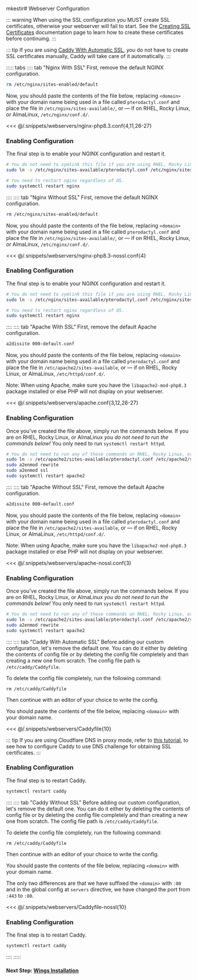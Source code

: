 mkestir# Webserver Configuration

::: warning
When using the SSL configuration you MUST create SSL certificates, otherwise your webserver will fail to start. See the [Creating SSL Certificates](/tutorials/creating_ssl_certificates.html) documentation page to learn how to create these certificates before continuing.
:::

::: tip
If you are using [Caddy With Automatic SSL](#caddy-with-automatic-ssl), you do not have to create SSL certificates manually, Caddy will take care of it automatically.
:::

::::: tabs
:::: tab "Nginx With SSL"
First, remove the default NGINX configuration.

``` bash
rm /etc/nginx/sites-enabled/default
```

Now, you should paste the contents of the file below, replacing `<domain>` with your domain name being used in a file called
`pterodactyl.conf` and place the file in `/etc/nginx/sites-available/`, or &mdash; if on RHEL, Rocky Linux, or AlmaLinux, `/etc/nginx/conf.d/`.

<<< @/.snippets/webservers/nginx-php8.3.conf{4,11,26-27}

### Enabling Configuration

The final step is to enable your NGINX configuration and restart it.

```bash
# You do not need to symlink this file if you are using RHEL, Rocky Linux, or AlmaLinux.
sudo ln -s /etc/nginx/sites-available/pterodactyl.conf /etc/nginx/sites-enabled/pterodactyl.conf

# You need to restart nginx regardless of OS.
sudo systemctl restart nginx
```

::::
:::: tab "Nginx Without SSL"
First, remove the default NGINX configuration.

``` bash
rm /etc/nginx/sites-enabled/default
```

Now, you should paste the contents of the file below, replacing `<domain>` with your domain name being used in a file called
`pterodactyl.conf` and place the file in `/etc/nginx/sites-available/`, or &mdash; if on RHEL, Rocky Linux, or AlmaLinux, `/etc/nginx/conf.d/`.

<<< @/.snippets/webservers/nginx-php8.3-nossl.conf{4}

### Enabling Configuration

The final step is to enable your NGINX configuration and restart it.

```bash
# You do not need to symlink this file if you are using RHEL, Rocky Linux, or AlmaLinux.
sudo ln -s /etc/nginx/sites-available/pterodactyl.conf /etc/nginx/sites-enabled/pterodactyl.conf

# You need to restart nginx regardless of OS.
sudo systemctl restart nginx
```

::::
:::: tab "Apache With SSL"
First, remove the default Apache configuration.

``` bash
a2dissite 000-default.conf
```

Now, you should paste the contents of the file below, replacing `<domain>` with your domain name being used in a file called
`pterodactyl.conf` and place the file in `/etc/apache2/sites-available`, or &mdash; if on RHEL, Rocky Linux, or AlmaLinux, `/etc/httpd/conf.d/`.

Note: When using Apache, make sure you have the `libapache2-mod-php8.3` package installed or else PHP will not display on your webserver.

<<< @/.snippets/webservers/apache.conf{3,12,26-27}

### Enabling Configuration

Once you've created the file above, simply run the commands below. If you are on RHEL, Rocky Linux, or AlmaLinux _you do not need to run the commands
below!_ You only need to run `systemctl restart httpd`.

```bash
# You do not need to run any of these commands on RHEL, Rocky Linux, or AlmaLinux
sudo ln -s /etc/apache2/sites-available/pterodactyl.conf /etc/apache2/sites-enabled/pterodactyl.conf
sudo a2enmod rewrite
sudo a2enmod ssl
sudo systemctl restart apache2
```

::::
:::: tab "Apache Without SSL"
First, remove the default Apache configuration.

``` bash
a2dissite 000-default.conf
```

Now, you should paste the contents of the file below, replacing `<domain>` with your domain name being used in a file called
`pterodactyl.conf` and place the file in `/etc/apache2/sites-available`, or &mdash; if on RHEL, Rocky Linux, or AlmaLinux, `/etc/httpd/conf.d/`.

Note: When using Apache, make sure you have the `libapache2-mod-php8.3` package installed or else PHP will not display on your webserver.

<<< @/.snippets/webservers/apache-nossl.conf{3}

### Enabling Configuration

Once you've created the file above, simply run the commands below. If you are on RHEL, Rocky Linux, or AlmaLinux _you do not need to run the commands
below!_ You only need to run `systemctl restart httpd`.

```bash
# You do not need to run any of these commands on RHEL, Rocky Linux, or AlmaLinux
sudo ln -s /etc/apache2/sites-available/pterodactyl.conf /etc/apache2/sites-enabled/pterodactyl.conf
sudo a2enmod rewrite
sudo systemctl restart apache2
```

::::
:::: tab "Caddy With Automatic SSL"
Before adding our custom configuration, let's remove the default one. You can do it either by deleting the contents of config file or by deleting the config file completely and than creating a new one from scratch. The config file path is `/etc/caddy/Caddyfile`.

To delete the config file completely, run the following command:

```shell
rm /etc/caddy/Caddyfile
```

Then continue with an editor of your choice to write the config.

You should paste the contents of the file below, replacing `<domain>` with your domain name.

<<< @/.snippets/webservers/Caddyfile{10}

::: tip
If you are using Cloudflare DNS in proxy mode, refer to [this tutorial](/tutorials/creating_ssl_certificates.html#method-3:-caddy-(using-cloudflare-api)), to see how to configure Caddy to use DNS challenge for obtaining SSL certificates.
:::

### Enabling Configuration

The final step is to restart Caddy.

```bash
systemctl restart caddy
```

::::
:::: tab "Caddy Without SSL"
Before adding our custom configuration, let's remove the default one. You can do it either by deleting the contents of config file or by deleting the config file completely and than creating a new one from scratch. The config file path is `/etc/caddy/Caddyfile`.

To delete the config file completely, run the following command:

```shell
rm /etc/caddy/Caddyfile
```

Then continue with an editor of your choice to write the config.

You should paste the contents of the file below, replacing `<domain>` with your domain name.

The only two differences are that we have suffixed the `<domain>` with `:80` and in the global config at `servers` directive, we have changed the port from `:443` to `:80`.

<<< @/.snippets/webservers/Caddyfile-nossl{10}

### Enabling Configuration

The final step is to restart Caddy.

```bash
systemctl restart caddy
```

::::
:::::

#### Next Step: [Wings Installation](../../wings/installing.md)
